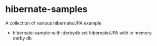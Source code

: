 hibernate-samples
==================

A collection of various hibernate/JPA example

- hibernate-sample-with-derbydb
  set hibernate/JPA with in memory derby db